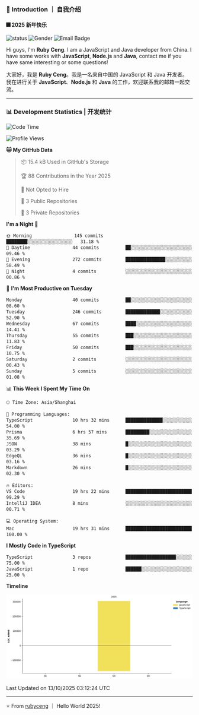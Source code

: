 ### 👋 Introduction ｜ 自我介绍

#### 🎆 2025 新年快乐

![status](https://img.shields.io/badge/status-up-brightgreen)  ![Gender](https://img.shields.io/badge/gender-%F0%9F%A4%B5-lightgrey)  ![Email Badge](https://img.shields.io/badge/Email-rubyceng0326@gmail.com-blue?style=flat-square&logo=gmail&logoColor=white)

Hi guys, I'm **Ruby Ceng**. I am a JavaScript and Java developer from China.
I have some works with **JavaScript**, **Node.js** and **Java**, contact me if you have same interesting or some questions!

大家好，我是 **Ruby Ceng**。我是一名来自中国的 JavaScript 和 Java 开发者。
我在进行关于 **JavaScript**、**Node.js** 和 **Java** 的工作，欢迎联系我的邮箱一起交流。

---

### 📊 Development Statistics | 开发统计

<!--START_SECTION:waka-->
![Code Time](http://img.shields.io/badge/Code%20Time-514%20hrs%2020%20mins-blue)

![Profile Views](http://img.shields.io/badge/Profile%20Views-0-blue)

**🐱 My GitHub Data** 

> 📦 15.4 kB Used in GitHub's Storage 
 > 
> 🏆 88 Contributions in the Year 2025
 > 
> 🚫 Not Opted to Hire
 > 
> 📜 3 Public Repositories 
 > 
> 🔑 3 Private Repositories 
 > 
**I'm a Night 🦉** 

```text
🌞 Morning                145 commits         ████████░░░░░░░░░░░░░░░░░   31.18 % 
🌆 Daytime                44 commits          ██░░░░░░░░░░░░░░░░░░░░░░░   09.46 % 
🌃 Evening                272 commits         ███████████████░░░░░░░░░░   58.49 % 
🌙 Night                  4 commits           ░░░░░░░░░░░░░░░░░░░░░░░░░   00.86 % 
```
📅 **I'm Most Productive on Tuesday** 

```text
Monday                   40 commits          ██░░░░░░░░░░░░░░░░░░░░░░░   08.60 % 
Tuesday                  246 commits         █████████████░░░░░░░░░░░░   52.90 % 
Wednesday                67 commits          ████░░░░░░░░░░░░░░░░░░░░░   14.41 % 
Thursday                 55 commits          ███░░░░░░░░░░░░░░░░░░░░░░   11.83 % 
Friday                   50 commits          ███░░░░░░░░░░░░░░░░░░░░░░   10.75 % 
Saturday                 2 commits           ░░░░░░░░░░░░░░░░░░░░░░░░░   00.43 % 
Sunday                   5 commits           ░░░░░░░░░░░░░░░░░░░░░░░░░   01.08 % 
```


📊 **This Week I Spent My Time On** 

```text
🕑︎ Time Zone: Asia/Shanghai

💬 Programming Languages: 
TypeScript               10 hrs 32 mins      ██████████████░░░░░░░░░░░   54.00 % 
Prisma                   6 hrs 57 mins       █████████░░░░░░░░░░░░░░░░   35.69 % 
JSON                     38 mins             █░░░░░░░░░░░░░░░░░░░░░░░░   03.29 % 
EdgeQL                   36 mins             █░░░░░░░░░░░░░░░░░░░░░░░░   03.16 % 
Markdown                 26 mins             █░░░░░░░░░░░░░░░░░░░░░░░░   02.30 % 

🔥 Editors: 
VS Code                  19 hrs 22 mins      █████████████████████████   99.29 % 
IntelliJ IDEA            8 mins              ░░░░░░░░░░░░░░░░░░░░░░░░░   00.71 % 

💻 Operating System: 
Mac                      19 hrs 31 mins      █████████████████████████   100.00 % 
```

**I Mostly Code in TypeScript** 

```text
TypeScript               3 repos             ███████████████████░░░░░░   75.00 % 
JavaScript               1 repo              ██████░░░░░░░░░░░░░░░░░░░   25.00 % 
```



**Timeline**

![Lines of Code chart](https://raw.githubusercontent.com/rubyceng/rubyceng/main/assets/bar_graph.png)


 Last Updated on 13/10/2025 03:12:24 UTC
<!--END_SECTION:waka-->

---

⭐️ From [rubyceng](https://github.com/rubyceng) ｜ Hello World 2025!
